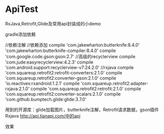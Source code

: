# ApiTest
RxJava,Retrofit,Glide及常用api封装成的小demo

gradle添加依赖
 
   //依赖注解
      //依赖添加
      compile 'com.jakewharton:butterknife:8.4.0'
      'com.jakewharton:butterknife-compiler:8.4.0'
      compile 'com.google.code.gson:gson:2.7'
      //高级的recyclerview
      compile 'com.jude:easyrecyclerview:4.2.3'
      compile 'com.android.support:recyclerview-v7:24.2.0'
      //rxjava
      compile 'com.squareup.retrofit2:retrofit-converters:2.1.0'
      compile 'com.squareup.retrofit2:converter-gson:2.1.0'
      compile 'io.reactivex:rxandroid:1.2.1'
      compile 'com.squareup.retrofit2:adapter-rxjava:2.1.0'
      compile 'com.squareup.retrofit2:retrofit:2.1.0'
      compile 'com.squareup.retrofit2:converter-scalars:2.1.0'
      compile 'com.github.bumptech.glide:glide:3.7.0'
    
    
用到的开源库：glide加载图片，butterknife注解，Retrofit请求数据，gson插件Rxjava
http://api.tianapi.com/中的api

效果
